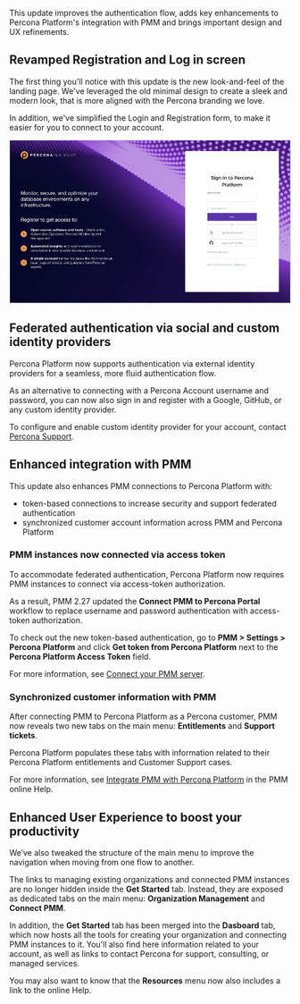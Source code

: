 This update improves the authentication flow, adds key enhancements to Percona Platform's integration with PMM and brings important design and UX refinements.

## Revamped Registration and Log in screen

The first thing you'll notice with this update is the new look-and-feel of the landing page. 
We've leveraged the old minimal design to create a sleek and modern look, that is more aligned with the Percona branding we love. 

In addition, we've simplified the Login and Registration form, to make it easier for you to connect to your account.

![newSignInpage](_images/new_login.png)

## Federated authentication via social and custom identity providers
Percona Platform now supports authentication via external identity providers for a seamless, more fluid authentication flow.

As an alternative to connecting with a Percona Account username and password, you can now also sign in and register with a Google, GitHub, or any custom identity provider. 

To configure and enable custom identity provider for your account, contact [Percona Support](https://www.percona.com/about-percona/contact).


## Enhanced integration with PMM
This update also enhances PMM connections to Percona Platform with:

- token-based connections to increase security and support federated authentication  
- synchronized customer account information across PMM and Percona Platform

### PMM instances now connected via access token
To accommodate federated authentication, Percona Platform now requires PMM instances to connect via access-token authorization. 

As a result, PMM 2.27 updated the **Connect PMM to Percona Portal** workflow to replace username and password authentication with access-token authorization. 

To check out the new token-based authentication, go to **PMM > Settings > Percona Platform** and click **Get token from Percona Platform** next to the **Percona Platform Access Token** field.

For more information, see [Connect your PMM server](connect-pmm.md).

### Synchronized customer information with PMM 
After connecting PMM to Percona Platform as a Percona customer, PMM now reveals two new tabs on the main menu: **Entitlements** and **Support tickets**. 
 
Percona Platform populates these tabs with information related to their Percona Platform entitlements and Customer Support cases.

For more information, see [Integrate PMM with Percona Platform](https://www.percona.com/doc/percona-monitoring-and-management/2.x/how-to/integrate-platform.html) in the PMM online Help.

## Enhanced User Experience to boost your productivity
We’ve also tweaked the structure of the main menu to improve the navigation when moving from one flow to another. 

The links to managing existing organizations and connected PMM instances are no longer hidden inside the **Get Started** tab. Instead, they are exposed as dedicated tabs on the main menu: **Organization Management** and **Connect PMM**. 

In addition, the **Get Started** tab has been merged into the **Dasboard** tab, which now hosts all the tools for creating your organization and connecting PMM instances to it. 
You'll also find here information related to your account, as well as links to contact Percona for support, consulting, or managed services. 

You may also want to know that the **Resources** menu now also includes a link to the online Help.
